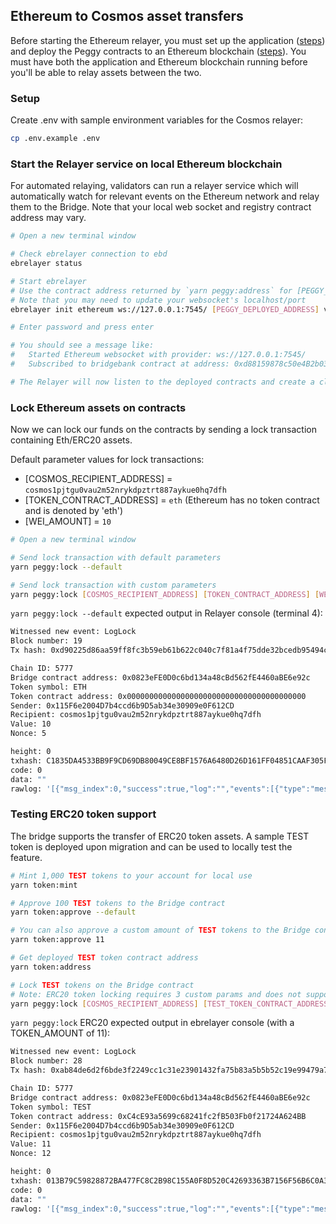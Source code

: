 ## Ethereum to Cosmos asset transfers

Before starting the Ethereum relayer, you must set up the application ([steps](./initialization.md)) and deploy the Peggy contracts to an Ethereum blockchain ([steps](./local-ethereum-usage.md)). You must have both the application and Ethereum blockchain running before you'll be able to relay assets between the two.

### Setup

Create .env with sample environment variables for the Cosmos relayer:   

```bash
cp .env.example .env
```

### Start the Relayer service on local Ethereum blockchain

For automated relaying, validators can run a relayer service which will automatically watch for relevant events on the Ethereum network and relay them to the Bridge. Note that your local web socket and registry contract address may vary.

```bash
# Open a new terminal window

# Check ebrelayer connection to ebd
ebrelayer status

# Start ebrelayer
# Use the contract address returned by `yarn peggy:address` for [PEGGY_DEPLOYED_ADDRESS]
# Note that you may need to update your websocket's localhost/port
ebrelayer init ethereum ws://127.0.0.1:7545/ [PEGGY_DEPLOYED_ADDRESS] validator --chain-id=peggy

# Enter password and press enter

# You should see a message like:
#   Started Ethereum websocket with provider: ws://127.0.0.1:7545/
#   Subscribed to bridgebank contract at address: 0xd88159878c50e4B2b03BB701DD436e4A98D6fBe2

# The Relayer will now listen to the deployed contracts and create a claim whenever it detects a new lock event
```

### Lock Ethereum assets on contracts

Now we can lock our funds on the contracts by sending a lock transaction containing Eth/ERC20 assets.   

Default parameter values for lock transactions:
- [COSMOS_RECIPIENT_ADDRESS] = `cosmos1pjtgu0vau2m52nrykdpztrt887aykue0hq7dfh`
- [TOKEN_CONTRACT_ADDRESS] = `eth` (Ethereum has no token contract and is denoted by 'eth')
- [WEI_AMOUNT] = `10`

```bash
# Open a new terminal window

# Send lock transaction with default parameters
yarn peggy:lock --default

# Send lock transaction with custom parameters
yarn peggy:lock [COSMOS_RECIPIENT_ADDRESS] [TOKEN_CONTRACT_ADDRESS] [WEI_AMOUNT]

```

`yarn peggy:lock --default` expected output in Relayer console (terminal 4):

```bash
Witnessed new event: LogLock
Block number: 19
Tx hash: 0xd90225d86aa59ff8fc3b59eb61b622c040c7f81a4f75dde32bcedb95494ccf12

Chain ID: 5777
Bridge contract address: 0x0823eFE0D0c6bd134a48cBd562fE4460aBE6e92c
Token symbol: ETH
Token contract address: 0x0000000000000000000000000000000000000000
Sender: 0x115F6e2004D7b4ccd6b9D5ab34e30909e0F612CD
Recipient: cosmos1pjtgu0vau2m52nrykdpztrt887aykue0hq7dfh
Value: 10
Nonce: 5

height: 0
txhash: C1835DA4533BB9F9CD69DB80049CE8BF1576A6480D26D161FF04851CAAF305F6
code: 0
data: ""
rawlog: '[{"msg_index":0,"success":true,"log":"","events":[{"type":"message","attributes":[{"key":"action","value":"create_bridge_claim"}]}]}]'
```

### Testing ERC20 token support

The bridge supports the transfer of ERC20 token assets. A sample TEST token is deployed upon migration and can be used to locally test the feature.

```bash
# Mint 1,000 TEST tokens to your account for local use
yarn token:mint

# Approve 100 TEST tokens to the Bridge contract
yarn token:approve --default

# You can also approve a custom amount of TEST tokens to the Bridge contract:
yarn token:approve 11

# Get deployed TEST token contract address
yarn token:address

# Lock TEST tokens on the Bridge contract
# Note: ERC20 token locking requires 3 custom params and does not support the --default flag
yarn peggy:lock [COSMOS_RECIPIENT_ADDRESS] [TEST_TOKEN_CONTRACT_ADDRESS] [TOKEN_AMOUNT]

```

`yarn peggy:lock` ERC20 expected output in ebrelayer console (with a TOKEN_AMOUNT of 11):

```bash
Witnessed new event: LogLock
Block number: 28
Tx hash: 0xab84de6d2f6bde3f2249cc1c31e23901432fa75b83a5b5b52c19e99479a797f1

Chain ID: 5777
Bridge contract address: 0x0823eFE0D0c6bd134a48cBd562fE4460aBE6e92c
Token symbol: TEST
Token contract address: 0xC4cE93a5699c68241fc2fB503Fb0f21724A624BB
Sender: 0x115F6e2004D7b4ccd6b9D5ab34e30909e0F612CD
Recipient: cosmos1pjtgu0vau2m52nrykdpztrt887aykue0hq7dfh
Value: 11
Nonce: 12

height: 0
txhash: 013B79C59828872BA477FC8C2B98C155A0F8D520C42693363B7156F56B6C0A32
code: 0
data: ""
rawlog: '[{"msg_index":0,"success":true,"log":"","events":[{"type":"message","attributes":[{"key":"action","value":"create_bridge_claim"}]}]}]'

```